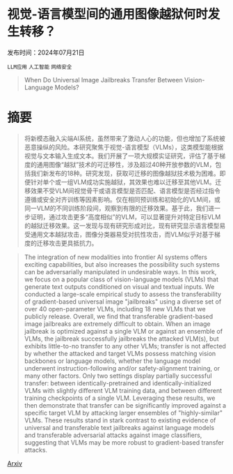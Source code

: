 # 视觉-语言模型间的通用图像越狱何时发生转移？

发布时间：2024年07月21日

`LLM应用` `人工智能` `网络安全`

> When Do Universal Image Jailbreaks Transfer Between Vision-Language Models?

# 摘要

> 将新模态融入尖端AI系统，虽然带来了激动人心的功能，但也增加了系统被恶意操纵的风险。本研究聚焦于视觉-语言模型（VLMs），这类模型能根据视觉与文本输入生成文本。我们开展了一项大规模实证研究，评估了基于梯度的通用图像“越狱”技术的可迁移性，涉及超过40种开放参数的VLM，包括我们新发布的18种。研究发现，获取可迁移的图像越狱技术极为困难。即便针对单个或一组VLM成功实施越狱，其效果也难以迁移至其他VLM。迁移效果不受VLM间视觉骨干或语言模型是否匹配、语言模型是否经过指令遵循或安全对齐训练等因素影响。仅在相同预训练和初始化的VLM间，或同一VLM的不同训练阶段间，观察到有限的迁移效果。基于此，我们进一步证明，通过攻击更多“高度相似”的VLM，可以显著提升对特定目标VLM的越狱迁移效果。这一发现与现有研究形成对比，现有研究显示语言模型易受通用文本越狱攻击，图像分类器易受对抗性攻击，而VLM似乎对基于梯度的迁移攻击更具抵抗力。

> The integration of new modalities into frontier AI systems offers exciting capabilities, but also increases the possibility such systems can be adversarially manipulated in undesirable ways. In this work, we focus on a popular class of vision-language models (VLMs) that generate text outputs conditioned on visual and textual inputs. We conducted a large-scale empirical study to assess the transferability of gradient-based universal image "jailbreaks" using a diverse set of over 40 open-parameter VLMs, including 18 new VLMs that we publicly release. Overall, we find that transferable gradient-based image jailbreaks are extremely difficult to obtain. When an image jailbreak is optimized against a single VLM or against an ensemble of VLMs, the jailbreak successfully jailbreaks the attacked VLM(s), but exhibits little-to-no transfer to any other VLMs; transfer is not affected by whether the attacked and target VLMs possess matching vision backbones or language models, whether the language model underwent instruction-following and/or safety-alignment training, or many other factors. Only two settings display partially successful transfer: between identically-pretrained and identically-initialized VLMs with slightly different VLM training data, and between different training checkpoints of a single VLM. Leveraging these results, we then demonstrate that transfer can be significantly improved against a specific target VLM by attacking larger ensembles of "highly-similar" VLMs. These results stand in stark contrast to existing evidence of universal and transferable text jailbreaks against language models and transferable adversarial attacks against image classifiers, suggesting that VLMs may be more robust to gradient-based transfer attacks.

[Arxiv](https://arxiv.org/abs/2407.15211)